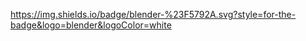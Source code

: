 https://img.shields.io/badge/blender-%23F5792A.svg?style=for-the-badge&logo=blender&logoColor=white

<!---
hmdkpnnikh/hmdkpnnikh is a ✨ special ✨ repository because its `README.md` (this file) appears on your GitHub profile.
You can click the Preview link to take a look at your changes.
--->
